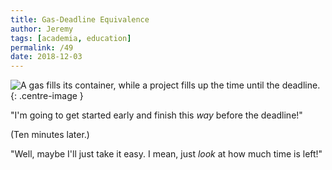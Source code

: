 ```yaml
---
title: Gas-Deadline Equivalence
author: Jeremy
tags: [academia, education]
permalink: /49
date: 2018-12-03
---
```


![A gas fills its container, while a project fills up the time until the deadline.](https://res.cloudinary.com/dh3hm8pb7/image/upload/c_scale,q_auto:best/v1535842782/Handwaving/Published/Gas-Deadline_Equivalence.png){: .centre-image }

"I'm going to get started early and finish this *way* before the deadline!"

(Ten minutes later.)

"Well, maybe I'll just take it easy. I mean, just *look* at how much time is left!"